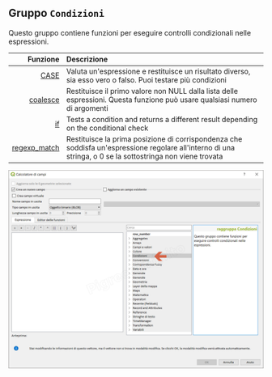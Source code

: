 ## Gruppo `Condizioni`

Questo gruppo contiene funzioni per eseguire controlli condizionali nelle espressioni. 

| Funzione  | Descrizione|
|----------:|:-----------|
|[CASE](funzioni/CASE.md)|	Valuta un'espressione e restituisce un risultato diverso, sia esso vero o falso. Puoi testare più condizioni|
|[coalesce](funzioni/coalesce.md)|Restituisce il primo valore non NULL dalla lista delle espressioni. Questa funzione può usare qualsiasi numero di argomenti|
|[if](funzioni/if.md)|	Tests a condition and returns a different result depending on the conditional check
|[regexp_match](funzioni/regexp_match.md)|Restituisce la prima posizione di corrispondenza che soddisfa un'espressione regolare all'interno di una stringa, o 0 se la sottostringa non viene trovata|


![](/img/condizioni/gruppo_condizioni1.png)
